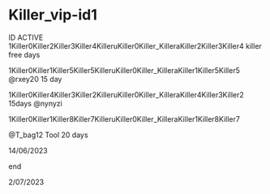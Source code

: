 # Killer_vip-id1
ID ACTIVE 
1Killer0Killer2Killer3Killer4KilleruKiller0Killer_KilleraKiller2Killer3Killer4 killer free days

1Killer0Killer1Killer5Killer5KilleruKiller0Killer_KilleraKiller1Killer5Killer5  @rxey20 15 day

1Killer0Killer4Killer3Killer2KilleruKiller0Killer_KilleraKiller4Killer3Killer2
15days @nynyzi

1Killer0Killer1Killer8Killer7KilleruKiller0Killer_KilleraKiller1Killer8Killer7

@T_bag12
Tool 20 days

14/06/2023

end

2/07/2023
